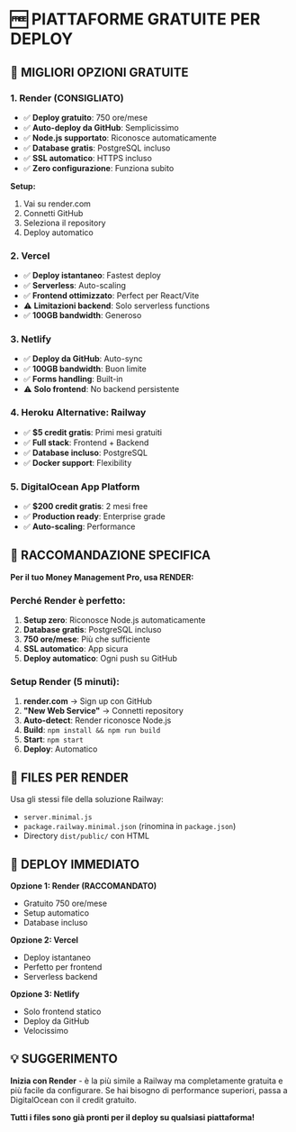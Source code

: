 # 🆓 PIATTAFORME GRATUITE PER DEPLOY

## 🥇 MIGLIORI OPZIONI GRATUITE

### 1. **Render** (CONSIGLIATO)
- ✅ **Deploy gratuito**: 750 ore/mese
- ✅ **Auto-deploy da GitHub**: Semplicissimo
- ✅ **Node.js supportato**: Riconosce automaticamente
- ✅ **Database gratis**: PostgreSQL incluso
- ✅ **SSL automatico**: HTTPS incluso
- ✅ **Zero configurazione**: Funziona subito

**Setup:**
1. Vai su render.com
2. Connetti GitHub
3. Seleziona il repository
4. Deploy automatico

### 2. **Vercel**
- ✅ **Deploy istantaneo**: Fastest deploy
- ✅ **Serverless**: Auto-scaling
- ✅ **Frontend ottimizzato**: Perfect per React/Vite
- ⚠️ **Limitazioni backend**: Solo serverless functions
- ✅ **100GB bandwidth**: Generoso

### 3. **Netlify**
- ✅ **Deploy da GitHub**: Auto-sync
- ✅ **100GB bandwidth**: Buon limite
- ✅ **Forms handling**: Built-in
- ⚠️ **Solo frontend**: No backend persistente

### 4. **Heroku Alternative: Railway**
- ✅ **$5 credit gratis**: Primi mesi gratuiti
- ✅ **Full stack**: Frontend + Backend
- ✅ **Database incluso**: PostgreSQL
- ✅ **Docker support**: Flexibility

### 5. **DigitalOcean App Platform**
- ✅ **$200 credit gratis**: 2 mesi free
- ✅ **Production ready**: Enterprise grade
- ✅ **Auto-scaling**: Performance

## 🎯 RACCOMANDAZIONE SPECIFICA

**Per il tuo Money Management Pro, usa RENDER:**

### Perché Render è perfetto:
1. **Setup zero**: Riconosce Node.js automaticamente
2. **Database gratis**: PostgreSQL incluso
3. **750 ore/mese**: Più che sufficiente
4. **SSL automatico**: App sicura
5. **Deploy automatico**: Ogni push su GitHub

### Setup Render (5 minuti):
1. **render.com** → Sign up con GitHub
2. **"New Web Service"** → Connetti repository
3. **Auto-detect**: Render riconosce Node.js
4. **Build**: `npm install && npm run build`
5. **Start**: `npm start`
6. **Deploy**: Automatico

## 📁 FILES PER RENDER

Usa gli stessi file della soluzione Railway:
- `server.minimal.js`
- `package.railway.minimal.json` (rinomina in `package.json`)
- Directory `dist/public/` con HTML

## 🚀 DEPLOY IMMEDIATO

**Opzione 1: Render (RACCOMANDATO)**
- Gratuito 750 ore/mese
- Setup automatico
- Database incluso

**Opzione 2: Vercel**
- Deploy istantaneo
- Perfetto per frontend
- Serverless backend

**Opzione 3: Netlify**
- Solo frontend statico
- Deploy da GitHub
- Velocissimo

## 💡 SUGGERIMENTO

**Inizia con Render** - è la più simile a Railway ma completamente gratuita e più facile da configurare. Se hai bisogno di performance superiori, passa a DigitalOcean con il credit gratuito.

**Tutti i files sono già pronti per il deploy su qualsiasi piattaforma!**
